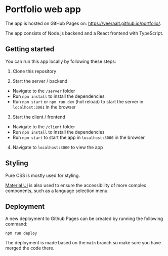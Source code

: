 # Portfolio web app

The app is hosted on GitHub Pages on: https://veeraalt.github.io/portfolio/.

The app consists of Node.js backend and a React frontend with TypeScript.

## Getting started

You can run this app locally by following these steps:

1. Clone this repository

2. Start the server / backend

- Navigate to the `/server` folder
- Run `npm install` to install the dependencies
- Run `npm start` or `npm run dev` (hot reload) to start the server in `localhost:3001` in the browser

3. Start the client / frontend

- Navigate to the `/client` folder
- Run `npm install` to install the dependencies
- Run `npm start` to start the app in `localhost:3000` in the browser

4. Navigate to `localhost:3000` to view the app

## Styling

Pure CSS is mostly used for styling.

[Material UI](https://mui.com/) is also used to ensure the accessibility of more complex components, such as a language selection menu.

## Deployment

A new deployment to Github Pages can be created by running the following command:

`npm run deploy`

The deployment is made based on the `main` branch so make sure you have merged the code there.
